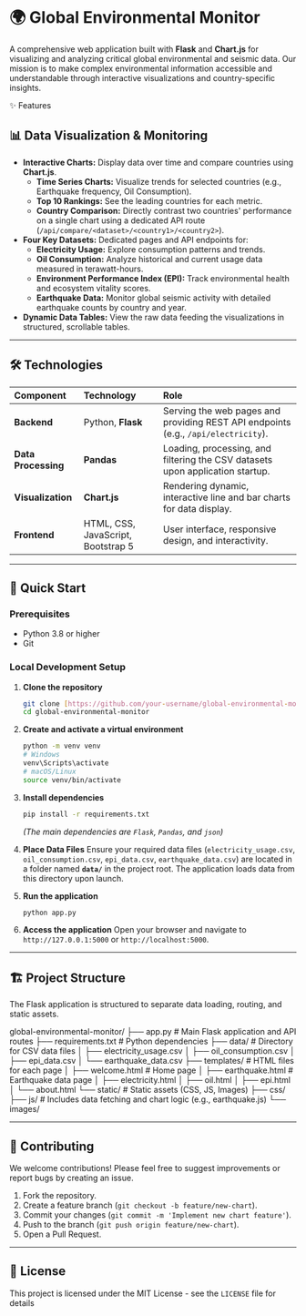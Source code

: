 # 🌍 Global Environmental Monitor

A comprehensive web application built with **Flask** and **Chart.js** for visualizing and analyzing critical global environmental and seismic data. Our mission is to make complex environmental information accessible and understandable through interactive visualizations and country-specific insights.

✨ Features

## 📊 Data Visualization & Monitoring

* **Interactive Charts:** Display data over time and compare countries using **Chart.js**.
    * **Time Series Charts:** Visualize trends for selected countries (e.g., Earthquake frequency, Oil Consumption).
    * **Top 10 Rankings:** See the leading countries for each metric.
    * **Country Comparison:** Directly contrast two countries' performance on a single chart using a dedicated API route (`/api/compare/<dataset>/<country1>/<country2>`).
* **Four Key Datasets:** Dedicated pages and API endpoints for:
    * **Electricity Usage:** Explore consumption patterns and trends.
    * **Oil Consumption:** Analyze historical and current usage data measured in terawatt-hours.
    * **Environment Performance Index (EPI):** Track environmental health and ecosystem vitality scores.
    * **Earthquake Data:** Monitor global seismic activity with detailed earthquake counts by country and year.
* **Dynamic Data Tables:** View the raw data feeding the visualizations in structured, scrollable tables.

---

## 🛠️ Technologies

| Component | Technology | Role |
| :--- | :--- | :--- |
| **Backend** | Python, **Flask** | Serving the web pages and providing REST API endpoints (e.g., `/api/electricity`). |
| **Data Processing** | **Pandas** | Loading, processing, and filtering the CSV datasets upon application startup. |
| **Visualization** | **Chart.js** | Rendering dynamic, interactive line and bar charts for data display. |
| **Frontend** | HTML, CSS, JavaScript, Bootstrap 5 | User interface, responsive design, and interactivity. |

---

## 🚀 Quick Start

### Prerequisites

* Python 3.8 or higher
* Git

### Local Development Setup

1.  **Clone the repository**
    ```bash
    git clone [https://github.com/your-username/global-environmental-monitor.git](https://github.com/your-username/global-environmental-monitor.git)
    cd global-environmental-monitor
    ```

2.  **Create and activate a virtual environment**
    ```bash
    python -m venv venv
    # Windows
    venv\Scripts\activate
    # macOS/Linux
    source venv/bin/activate
    ```

3.  **Install dependencies**
    ```bash
    pip install -r requirements.txt
    ```
    *(The main dependencies are `Flask`, `Pandas`, and `json`)*

4.  **Place Data Files**
    Ensure your required data files (`electricity_usage.csv`, `oil_consumption.csv`, `epi_data.csv`, `earthquake_data.csv`) are located in a folder named **`data/`** in the project root. The application loads data from this directory upon launch.

5.  **Run the application**
    ```bash
    python app.py
    ```

6.  **Access the application**
    Open your browser and navigate to `http://127.0.0.1:5000` or `http://localhost:5000`.

---

## 🏗️ Project Structure

The Flask application is structured to separate data loading, routing, and static assets.


global-environmental-monitor/
├── app.py                  # Main Flask application and API routes
├── requirements.txt        # Python dependencies
├── data/                   # Directory for CSV data files
│   ├── electricity_usage.csv
│   ├── oil_consumption.csv
│   ├── epi_data.csv
│   └── earthquake_data.csv
├── templates/              # HTML files for each page
│   ├── welcome.html        # Home page
│   ├── earthquake.html     # Earthquake data page
│   ├── electricity.html
│   ├── oil.html
│   ├── epi.html
│   └── about.html
└── static/                 # Static assets (CSS, JS, Images)
    ├── css/
    ├── js/                 # Includes data fetching and chart logic (e.g., earthquake.js)
    └── images/

---

## 🤝 Contributing

We welcome contributions! Please feel free to suggest improvements or report bugs by creating an issue.

1.  Fork the repository.
2.  Create a feature branch (`git checkout -b feature/new-chart`).
3.  Commit your changes (`git commit -m 'Implement new chart feature'`).
4.  Push to the branch (`git push origin feature/new-chart`).
5.  Open a Pull Request.

---

## 📄 License

This project is licensed under the MIT License - see the `LICENSE` file for details

